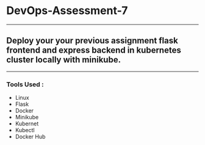 # DevOps-Assessment-7
---
## Deploy your your previous assignment flask frontend and express backend in kubernetes cluster locally with minikube.
---
### Tools Used :
- Linux
- Flask
- Docker
- Minikube
- Kubernet
- Kubectl
- Docker Hub
